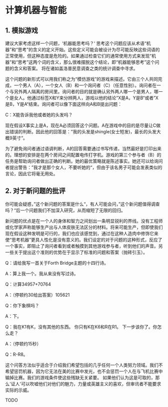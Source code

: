 # 计算机器与智能

## 1. 模拟游戏

建议大家考虑这样一个问题，‘机器能思考吗？‘ 思考这个问题应该从术语“机器”和“思考”的含义的定义开始。这些定义可能会被设计为尽可能反映这些词语的正常使用，但这种态度是危险的。如果通过检查它们的通常使用方式来发现“机器”和“思考”这两个词的含义，那么很难摆脱这个结论，即“机器能够思考”这个问题的含义和答案。 将在诸如盖洛普民意调查之类的统计调查中寻求。

这个问题的新形式可以用我们称之为“模仿游戏”的游戏来描述。它由三个人共同完成，一个男人（A），一个女人（B）和一个询问者（C）（任意性别）。询问者在一个与另外两人隔离的房间里。询问者的目的就是确认另外两人哪一个是男人，哪一个是女人。他通过标签X和Y来分辨两人，游戏以他的结论”X是A，Y是B“或者”X是B，Y是A“结束。询问者可以像下面这样向A和B提出问题：

C：X能告诉我他或者她的头发吗？

现在假设X事实上是A，现在A必须回答这个问题。A在游戏中的目的是尽量让C做出错误的判断。因此他的回答是：”我的头发是shingle(女士短发)，最长的头发大概9英寸“。

为了避免询问者通过语调判断，A的回答需要通过书写传递，当然最好是打印出来的。理想的安排是在两个房间之间配置电传打字机。游戏的第三个参与者（B）的任务是帮助询问者做出正确的判断。她的最优策略就是陈述事实。她还可以给询问者提出警告：”我才是那个女人，不要听她的“，但由于该名男子可能会发表类似的言论，因此它将毫无用处。

## 2. 对于新问题的批评

你可能会疑惑，”这个新问题的答案是什么“，有人可能会问，”这个新问题值得调查吗？“后一个问题我们不加深入研究，从而缩短了无限的回归。

新问题的优点是在一个人的身体和智力之间划出一条明显锐利的界线。没有工程师或化学家声称能够生产出与人体皮肤无法区分的材料。将来可能生产，但即使我们现在假设这种发明是可行的，我们也应该感觉到，通过在这种人造肉中修饰它来使“思考机器”更具人性化是没有意义的。我们设定的对于问题的这种形式，反应了一个事实，即阻止了询问者看到或者触摸到其他游戏参与者，听到他们的声音。另一些关于提出这个准则的优势在于显示了标准的问题和答案（抛砖引玉）。

Q：请给我写一首关于Forth Bridge主题的十四行诗。

A：算上我一个。我从来没有写过诗。

Q：计算34957+70764

A：（停顿约30给出答案）105621

Q：你下象棋吗？

A：下。

Q：我在K1有K，没有其他的东西。 你只有K在K6和R在R1。 下一步该你了。你怎么走？

A：（停顿约15秒）

Q：R-R8。



这个问答方法似乎适合于介绍我们希望包括的几乎任何一个人类努力领域。我们不希望惩罚机器，因为它无法在美的比赛中发光，也不会惩罚一个人在与飞机比赛中输掉比赛。我们的游戏条件使这些残缺无关紧要。 如果他们认为这是可取的，那么'证人'可以吹嘘他们对他们的魅力，力量或英雄主义的喜欢，但审讯者不能要求实际的示威。

TODO
